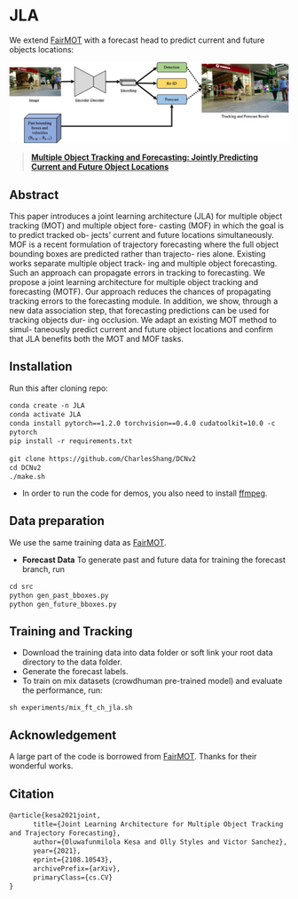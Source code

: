 # JLA




We extend [FairMOT](https://github.com/ifzhang/FairMOT) with a forecast head to predict current and future objects locations:

![](assets/pipeline.jpg)

> [**Multiple Object Tracking and Forecasting: Jointly Predicting Current and Future Object Locations**](https://arxiv.org/abs/2108.10543)

## Abstract

This paper introduces a joint learning architecture (JLA) for multiple object tracking (MOT) and multiple object fore- casting (MOF) in which the goal is to predict tracked ob- jects’ current and future locations simultaneously. MOF is a recent formulation of trajectory forecasting where the full object bounding boxes are predicted rather than trajecto- ries alone. Existing works separate multiple object track- ing and multiple object forecasting. Such an approach can propagate errors in tracking to forecasting. We propose a joint learning architecture for multiple object tracking and forecasting (MOTF). Our approach reduces the chances of propagating tracking errors to the forecasting module. In addition, we show, through a new data association step, that forecasting predictions can be used for tracking objects dur- ing occlusion. We adapt an existing MOT method to simul- taneously predict current and future object locations and confirm that JLA benefits both the MOT and MOF tasks.

## Installation
Run this after cloning repo:
```
conda create -n JLA
conda activate JLA
conda install pytorch==1.2.0 torchvision==0.4.0 cudatoolkit=10.0 -c pytorch
pip install -r requirements.txt

git clone https://github.com/CharlesShang/DCNv2
cd DCNv2
./make.sh
```

* In order to run the code for demos, you also need to install [ffmpeg](https://www.ffmpeg.org/).

## Data preparation
We use the same training data as [FairMOT](https://github.com/ifzhang/FairMOT).

* **Forecast Data**
To generate past and future data for training the forecast branch, run

```
cd src
python gen_past_bboxes.py
python gen_future_bboxes.py
```
## Training and Tracking
* Download the training data into data folder or soft link your root data directory to the data folder.
* Generate the forecast labels.
* To train on mix datasets (crowdhuman pre-trained model) and evaluate the performance, run:
```
sh experiments/mix_ft_ch_jla.sh
```

## Acknowledgement
A large part of the code is borrowed from [FairMOT](https://github.com/ifzhang/FairMOT). Thanks for their wonderful works.

## Citation

```
@article{kesa2021joint,
      title={Joint Learning Architecture for Multiple Object Tracking and Trajectory Forecasting}, 
      author={Oluwafunmilola Kesa and Olly Styles and Victor Sanchez},
      year={2021},
      eprint={2108.10543},
      archivePrefix={arXiv},
      primaryClass={cs.CV}
}
```

